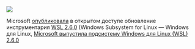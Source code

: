 <!--2025-06-22 06:14:43-->
<div class="yb">
  <div class="rss habr"><img src="https://habrastorage.org/getpro/habr/upload_files/f78/936/e05/f78936e05dc6acb4805f25aada1c3541.png" /><p>Microsoft <a href="https://github.com/microsoft/WSL/releases/tag/2.6.0" rel="noopener noreferrer nofollow">опубликовала</a> в&nbsp;открытом доступе обновление инструментария <a href="https://github.com/microsoft/WSL" rel="noopener noreferrer nofollow">WSL 2.6.0</a> (Windows Subsystem for Linux&nbsp;— Windows для&nbsp;Linux, <a... <p class="titl"><a href="https://habr.com/ru/news/920662/?utm_source=habrahabr&utm_medium=rss&utm_campaign=920662">Microsoft выпустила подсистему Windows для Linux (WSL) 2.6.0</a></p></div>
</div>
